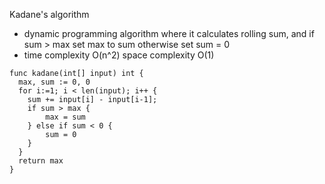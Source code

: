 Kadane's algorithm
* dynamic programming algorithm where it calculates rolling sum, and if sum > max set max to sum otherwise set sum = 0
* time complexity O(n^2) space complexity O(1)

```
func kadane(int[] input) int {
  max, sum := 0, 0
  for i:=1; i < len(input); i++ {
    sum += input[i] - input[i-1];
    if sum > max {
        max = sum
    } else if sum < 0 {
        sum = 0
    }
  }
  return max
}
```